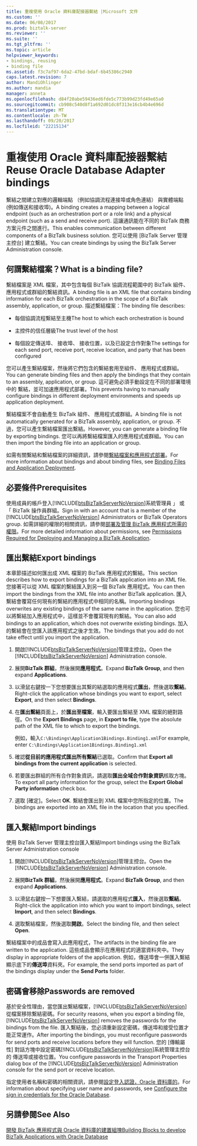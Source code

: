 ```yaml
---
title: 重複使用 Oracle 資料庫配接器繫結 |Microsoft 文件
ms.custom: ''
ms.date: 06/08/2017
ms.prod: biztalk-server
ms.reviewer: ''
ms.suite: ''
ms.tgt_pltfrm: ''
ms.topic: article
helpviewer_keywords:
- bindings, reusing
- binding file
ms.assetid: f3c7af97-6da2-47bd-bdaf-6b45386c2940
caps.latest.revision: 7
author: MandiOhlinger
ms.author: mandia
manager: anneta
ms.openlocfilehash: d84f20abe59436ed6fde5c773b99d23fd49e65a0
ms.sourcegitcommit: cb908c540d8f1a692d01dc8f313e16cb4b4e696d
ms.translationtype: MT
ms.contentlocale: zh-TW
ms.lasthandoff: 09/20/2017
ms.locfileid: "22215134"
---
```

# <a name="reuse-oracle-database-adapter-bindings"></a><span data-ttu-id="d3440-102">重複使用 Oracle 資料庫配接器繫結</span><span class="sxs-lookup"><span data-stu-id="d3440-102">Reuse Oracle Database Adapter bindings</span></span>
<span data-ttu-id="d3440-103">繫結之間建立對應的邏輯端點 （例如協調流程連接埠或角色連結） 與實體端點 (例如傳送和接收埠)。</span><span class="sxs-lookup"><span data-stu-id="d3440-103">A binding creates a mapping between a logical endpoint (such as an orchestration port or a role link) and a physical endpoint (such as a send and receive port).</span></span> <span data-ttu-id="d3440-104">這讓通訊能在不同的 BizTalk 商務方案元件之間進行。</span><span class="sxs-lookup"><span data-stu-id="d3440-104">This enables communication between different components of a BizTalk business solution.</span></span> <span data-ttu-id="d3440-105">您可以使用 [BizTalk Server 管理主控台] 建立繫結。</span><span class="sxs-lookup"><span data-stu-id="d3440-105">You can create bindings by using the BizTalk Server Administration console.</span></span>  
  
## <a name="what-is-a-binding-file"></a><span data-ttu-id="d3440-106">何謂繫結檔案？</span><span class="sxs-lookup"><span data-stu-id="d3440-106">What is a binding file?</span></span>  
 <span data-ttu-id="d3440-107">繫結檔案是 XML 檔案，其中包含每個 BizTalk 協調流程範圍中的 BizTalk 組件、 應用程式或群組的繫結資訊。</span><span class="sxs-lookup"><span data-stu-id="d3440-107">A binding file is an XML file that contains binding information for each BizTalk orchestration in the scope of a BizTalk assembly, application, or group.</span></span> <span data-ttu-id="d3440-108">描述繫結檔案：</span><span class="sxs-lookup"><span data-stu-id="d3440-108">The binding file describes:</span></span>  
  
-   <span data-ttu-id="d3440-109">每個協調流程繫結至主機</span><span class="sxs-lookup"><span data-stu-id="d3440-109">The host to which each orchestration is bound</span></span>
  
-   <span data-ttu-id="d3440-110">主控件的信任層級</span><span class="sxs-lookup"><span data-stu-id="d3440-110">The trust level of the host</span></span>
  
-   <span data-ttu-id="d3440-111">每個設定傳送埠、 接收埠、 接收位置，以及已設定合作對象</span><span class="sxs-lookup"><span data-stu-id="d3440-111">The settings for each send port, receive port, receive location, and party that has been configured</span></span>
  
 <span data-ttu-id="d3440-112">您可以產生繫結檔案，然後將它們包含的繫結套用至組件、 應用程式或群組。</span><span class="sxs-lookup"><span data-stu-id="d3440-112">You can generate binding files and then apply the bindings that they contain to an assembly, application, or group.</span></span> <span data-ttu-id="d3440-113">這可避免必須手動設定在不同的部署環境中的 繫結，並可加速應用程式部署。</span><span class="sxs-lookup"><span data-stu-id="d3440-113">This prevents having to manually configure bindings in different deployment environments and speeds up application deployment.</span></span>  
  
 <span data-ttu-id="d3440-114">繫結檔案不會自動產生 BizTalk 組件、 應用程式或群組。</span><span class="sxs-lookup"><span data-stu-id="d3440-114">A binding file is not automatically generated for a BizTalk assembly, application, or group.</span></span> <span data-ttu-id="d3440-115">不過，您可以產生繫結檔案匯出繫結。</span><span class="sxs-lookup"><span data-stu-id="d3440-115">However, you can generate a binding file by exporting bindings.</span></span> <span data-ttu-id="d3440-116">您可以再將繫結檔案匯入的應用程式或群組。</span><span class="sxs-lookup"><span data-stu-id="d3440-116">You can then import the binding file into an application or group.</span></span>  
  
 <span data-ttu-id="d3440-117">如需有關繫結和繫結檔案的詳細資訊，請參閱[繫結檔案和應用程式部署](../../core/binding-files-and-application-deployment.md)。</span><span class="sxs-lookup"><span data-stu-id="d3440-117">For more information about bindings and about binding files, see [Binding Files and Application Deployment](../../core/binding-files-and-application-deployment.md).</span></span>

## <a name="prerequisites"></a><span data-ttu-id="d3440-118">必要條件</span><span class="sxs-lookup"><span data-stu-id="d3440-118">Prerequisites</span></span>  
<span data-ttu-id="d3440-119">使用成員的帳戶登入[!INCLUDE[btsBizTalkServerNoVersion](../../includes/btsbiztalkservernoversion-md.md)]系統管理員 」 或 「 BizTalk 操作員群組。</span><span class="sxs-lookup"><span data-stu-id="d3440-119">Sign in with an account that is a member of the [!INCLUDE[btsBizTalkServerNoVersion](../../includes/btsbiztalkservernoversion-md.md)] Administrators or BizTalk Operators group.</span></span> <span data-ttu-id="d3440-120">如需詳細的權限的相關資訊，請參閱[部署及管理 BizTalk 應用程式所需的權限](../../core/permissions-required-for-deploying-and-managing-a-biztalk-application.md)。</span><span class="sxs-lookup"><span data-stu-id="d3440-120">For more detailed information about permissions, see [Permissions Required for Deploying and Managing a BizTalk Application](../../core/permissions-required-for-deploying-and-managing-a-biztalk-application.md).</span></span>

 
## <a name="export-bindings"></a><span data-ttu-id="d3440-121">匯出繫結</span><span class="sxs-lookup"><span data-stu-id="d3440-121">Export bindings</span></span>
<span data-ttu-id="d3440-122">本章節描述如何匯出成 XML 檔案的 BizTalk 應用程式的繫結。</span><span class="sxs-lookup"><span data-stu-id="d3440-122">This section describes how to export bindings for a BizTalk application into an XML file.</span></span> <span data-ttu-id="d3440-123">您接著可以從 XML 檔案的繫結匯入到另一個 BizTalk 應用程式。</span><span class="sxs-lookup"><span data-stu-id="d3440-123">You can then import the bindings from the XML file into another BizTalk application.</span></span> <span data-ttu-id="d3440-124">匯入繫結會覆寫任何現有的繫結的應用程式中相同的名稱。</span><span class="sxs-lookup"><span data-stu-id="d3440-124">Importing bindings overwrites any existing bindings of the same name in the application.</span></span> <span data-ttu-id="d3440-125">您也可以將繫結加入應用程式中，這樣並不會覆寫現有的繫結。</span><span class="sxs-lookup"><span data-stu-id="d3440-125">You can also add bindings to an application, which does not overwrite existing bindings.</span></span> <span data-ttu-id="d3440-126">加入的繫結會在您匯入該應用程式之後才生效。</span><span class="sxs-lookup"><span data-stu-id="d3440-126">The bindings that you add do not take effect until you import the application.</span></span>  
  
1.  <span data-ttu-id="d3440-127">開啟[!INCLUDE[btsBizTalkServerNoVersion](../../includes/btsbiztalkservernoversion-md.md)]管理主控台。</span><span class="sxs-lookup"><span data-stu-id="d3440-127">Open the [!INCLUDE[btsBizTalkServerNoVersion](../../includes/btsbiztalkservernoversion-md.md)] Administration console.</span></span>  
  
2.  <span data-ttu-id="d3440-128">展開**BizTalk 群組**，然後展開**應用程式**。</span><span class="sxs-lookup"><span data-stu-id="d3440-128">Expand **BizTalk Group**, and then expand **Applications**.</span></span>  
  
3.  <span data-ttu-id="d3440-129">以滑鼠右鍵按一下您想要匯出其繫的結選取的應用程式**匯出**，然後選取**繫結**。</span><span class="sxs-lookup"><span data-stu-id="d3440-129">Right-click the application whose bindings you want to export, select **Export**, and then select **Bindings**.</span></span>  
  
4.  <span data-ttu-id="d3440-130">在**匯出繫結**頁面上，於**匯出至檔案**，輸入要匯出繫結至 XML 檔案的絕對路徑。</span><span class="sxs-lookup"><span data-stu-id="d3440-130">On the **Export Bindings** page, in **Export to file**, type the absolute path of the XML file to which to export the bindings.</span></span>  
  
     <span data-ttu-id="d3440-131">例如，輸入`C:\Bindings\Application1Bindings.Binding1.xml`</span><span class="sxs-lookup"><span data-stu-id="d3440-131">For example, enter `C:\Bindings\Application1Bindings.Binding1.xml`</span></span>  
  
5.  <span data-ttu-id="d3440-132">確認**從目前的應用程式匯出所有繫結**已選取。</span><span class="sxs-lookup"><span data-stu-id="d3440-132">Confirm that **Export all bindings from the current application** is selected.</span></span>  
  
6.  <span data-ttu-id="d3440-133">若要匯出群組的所有合作對象資訊，請選取**匯出全域合作對象資訊**核取方塊。</span><span class="sxs-lookup"><span data-stu-id="d3440-133">To export all party information for the group, select the **Export Global Party information** check box.</span></span>  
  
7.  <span data-ttu-id="d3440-134">選取 [確定]。</span><span class="sxs-lookup"><span data-stu-id="d3440-134">Select **OK**.</span></span> <span data-ttu-id="d3440-135">繫結會匯出到 XML 檔案中您所指定的位置。</span><span class="sxs-lookup"><span data-stu-id="d3440-135">The bindings are exported into an XML file in the location that you specified.</span></span>  

## <a name="import-bindings"></a><span data-ttu-id="d3440-136">匯入繫結</span><span class="sxs-lookup"><span data-stu-id="d3440-136">Import bindings</span></span>
<span data-ttu-id="d3440-137">使用 BizTalk Server 管理主控台匯入繫結</span><span class="sxs-lookup"><span data-stu-id="d3440-137">Import bindings using the BizTalk Server Administration console</span></span>  
  
1.  <span data-ttu-id="d3440-138">開啟[!INCLUDE[btsBizTalkServerNoVersion](../../includes/btsbiztalkservernoversion-md.md)]管理主控台。</span><span class="sxs-lookup"><span data-stu-id="d3440-138">Open the [!INCLUDE[btsBizTalkServerNoVersion](../../includes/btsbiztalkservernoversion-md.md)] Administration console.</span></span>  
  
2.  <span data-ttu-id="d3440-139">展開**BizTalk 群組**，然後展開**應用程式**。</span><span class="sxs-lookup"><span data-stu-id="d3440-139">Expand **BizTalk Group**, and then expand **Applications**.</span></span>  
  
3.  <span data-ttu-id="d3440-140">以滑鼠右鍵按一下想要匯入繫結，請選取的應用程式**匯入**，然後選取**繫結**。</span><span class="sxs-lookup"><span data-stu-id="d3440-140">Right-click the application into which you want to import bindings, select **Import**, and then select **Bindings**.</span></span>  
  
4.  <span data-ttu-id="d3440-141">選取繫結檔案，然後選取**開啟**。</span><span class="sxs-lookup"><span data-stu-id="d3440-141">Select the binding file, and then select **Open**.</span></span>  
  
<span data-ttu-id="d3440-142">繫結檔案中的成品會寫入此應用程式，</span><span class="sxs-lookup"><span data-stu-id="d3440-142">The artifacts in the binding file are written to the application.</span></span> <span data-ttu-id="d3440-143">這些成品會顯示在應用程式的適當資料夾中。</span><span class="sxs-lookup"><span data-stu-id="d3440-143">They display in appropriate folders of the application.</span></span> <span data-ttu-id="d3440-144">例如，傳送埠會一併匯入繫結顯示底下的**傳送埠**資料夾。</span><span class="sxs-lookup"><span data-stu-id="d3440-144">For example, the send ports imported as part of the bindings display under the **Send Ports** folder.</span></span>  

## <a name="passwords-are-removed"></a><span data-ttu-id="d3440-145">密碼會移除</span><span class="sxs-lookup"><span data-stu-id="d3440-145">Passwords are removed</span></span>  
<span data-ttu-id="d3440-146">基於安全性理由，當您匯出繫結檔案，[!INCLUDE[btsBizTalkServerNoVersion](../../includes/btsbiztalkservernoversion-md.md)]從檔案移除繫結密碼。</span><span class="sxs-lookup"><span data-stu-id="d3440-146">For security reasons, when you export a binding file, [!INCLUDE[btsBizTalkServerNoVersion](../../includes/btsbiztalkservernoversion-md.md)] removes the passwords for the bindings from the file.</span></span> <span data-ttu-id="d3440-147">匯入繫結後，您必須重新設定密碼，傳送埠和接受位置才能正常運作。</span><span class="sxs-lookup"><span data-stu-id="d3440-147">After importing the bindings, you must reconfigure passwords for send ports and receive locations before they will function.</span></span> <span data-ttu-id="d3440-148">您的 [傳輸屬性] 對話方塊中設定密碼[!INCLUDE[btsBizTalkServerNoVersion](../../includes/btsbiztalkservernoversion-md.md)]系統管理主控台的 傳送埠或接收位置。</span><span class="sxs-lookup"><span data-stu-id="d3440-148">You configure passwords in the Transport Properties dialog box of the [!INCLUDE[btsBizTalkServerNoVersion](../../includes/btsbiztalkservernoversion-md.md)] Administration console for the send port or receive location.</span></span> 

<span data-ttu-id="d3440-149">指定使用者名稱和密碼的相關資訊，請參閱[設定登入認證，Oracle 資料庫的](../../adapters-and-accelerators/adapter-oracle-database/configure-the-sign-in-credentials-for-the-oracle-database.md)。</span><span class="sxs-lookup"><span data-stu-id="d3440-149">For information about specifying user name and passwords, see [Configure the sign in credentials for the Oracle Database](../../adapters-and-accelerators/adapter-oracle-database/configure-the-sign-in-credentials-for-the-oracle-database.md).</span></span>  
  
## <a name="see-also"></a><span data-ttu-id="d3440-150">另請參閱</span><span class="sxs-lookup"><span data-stu-id="d3440-150">See Also</span></span>  
[<span data-ttu-id="d3440-151">開發 BizTalk 應用程式與 Oracle 資料庫的建置組塊</span><span class="sxs-lookup"><span data-stu-id="d3440-151">Building Blocks to develop BizTalk Applications with Oracle Database</span></span>](../../adapters-and-accelerators/adapter-oracle-database/building-blocks-to-develop-biztalk-applications-with-oracle-database.md)